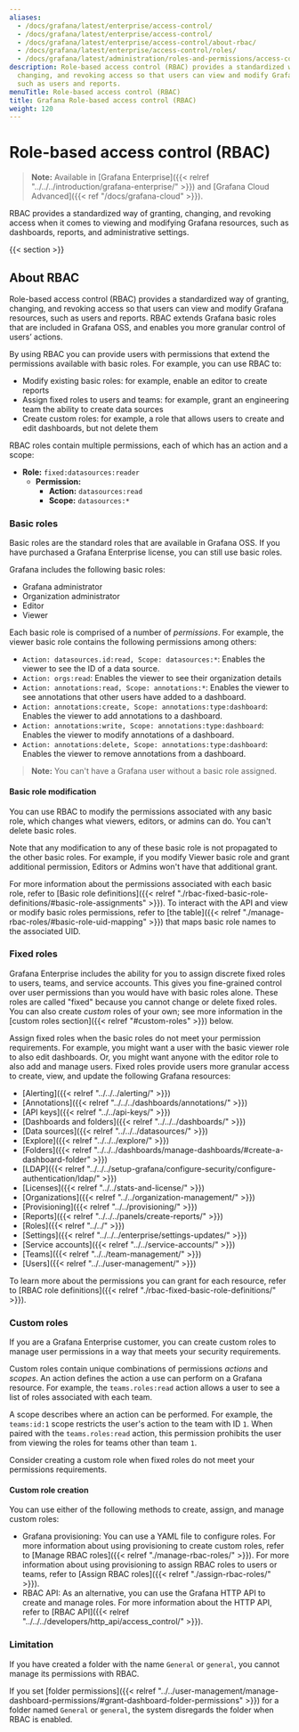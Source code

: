 ```yaml
---
aliases:
  - /docs/grafana/latest/enterprise/access-control/
  - /docs/grafana/latest/enterprise/access-control/
  - /docs/grafana/latest/enterprise/access-control/about-rbac/
  - /docs/grafana/latest/enterprise/access-control/roles/
  - /docs/grafana/latest/administration/roles-and-permissions/access-control/
description: Role-based access control (RBAC) provides a standardized way of granting,
  changing, and revoking access so that users can view and modify Grafana resources,
  such as users and reports.
menuTitle: Role-based access control (RBAC)
title: Grafana Role-based access control (RBAC)
weight: 120
---
```


# Role-based access control (RBAC)

> **Note:** Available in [Grafana Enterprise]({{< relref "../../../introduction/grafana-enterprise/" >}}) and [Grafana Cloud Advanced]({{< ref "/docs/grafana-cloud" >}}).

RBAC provides a standardized way of granting, changing, and revoking access when it comes to viewing and modifying Grafana resources, such as dashboards, reports, and administrative settings.

{{< section >}}

## About RBAC

Role-based access control (RBAC) provides a standardized way of granting, changing, and revoking access so that users can view and modify Grafana resources, such as users and reports.
RBAC extends Grafana basic roles that are included in Grafana OSS, and enables you more granular control of users’ actions.

By using RBAC you can provide users with permissions that extend the permissions available with basic roles. For example, you can use RBAC to:

- Modify existing basic roles: for example, enable an editor to create reports
- Assign fixed roles to users and teams: for example, grant an engineering team the ability to create data sources
- Create custom roles: for example, a role that allows users to create and edit dashboards, but not delete them

RBAC roles contain multiple permissions, each of which has an action and a scope:

- **Role:** `fixed:datasources:reader`
  - **Permission:**
    - **Action:** `datasources:read`
    - **Scope:** `datasources:*`

### Basic roles

Basic roles are the standard roles that are available in Grafana OSS. If you have purchased a Grafana Enterprise license, you can still use basic roles.

Grafana includes the following basic roles:

- Grafana administrator
- Organization administrator
- Editor
- Viewer

Each basic role is comprised of a number of _permissions_. For example, the viewer basic role contains the following permissions among others:

- `Action: datasources.id:read, Scope: datasources:*`: Enables the viewer to see the ID of a data source.
- `Action: orgs:read`: Enables the viewer to see their organization details
- `Action: annotations:read, Scope: annotations:*`: Enables the viewer to see annotations that other users have added to a dashboard.
- `Action: annotations:create, Scope: annotations:type:dashboard`: Enables the viewer to add annotations to a dashboard.
- `Action: annotations:write, Scope: annotations:type:dashboard`: Enables the viewer to modify annotations of a dashboard.
- `Action: annotations:delete, Scope: annotations:type:dashboard`: Enables the viewer to remove annotations from a dashboard.

> **Note:** You can't have a Grafana user without a basic role assigned.

#### Basic role modification

You can use RBAC to modify the permissions associated with any basic role, which changes what viewers, editors, or admins can do. You can't delete basic roles.

Note that any modification to any of these basic role is not propagated to the other basic roles.
For example, if you modify Viewer basic role and grant additional permission, Editors or Admins won't have that additional grant.

For more information about the permissions associated with each basic role, refer to [Basic role definitions]({{< relref "./rbac-fixed-basic-role-definitions/#basic-role-assignments" >}}).
To interact with the API and view or modify basic roles permissions, refer to [the table]({{< relref "./manage-rbac-roles/#basic-role-uid-mapping" >}}) that maps basic role names to the associated UID.

### Fixed roles

Grafana Enterprise includes the ability for you to assign discrete fixed roles to users, teams, and service accounts. This gives you fine-grained control over user permissions than you would have with basic roles alone. These roles are called "fixed" because you cannot change or delete fixed roles. You can also create _custom_ roles of your own; see more information in the [custom roles section]({{< relref "#custom-roles" >}}) below.

Assign fixed roles when the basic roles do not meet your permission requirements. For example, you might want a user with the basic viewer role to also edit dashboards. Or, you might want anyone with the editor role to also add and manage users. Fixed roles provide users more granular access to create, view, and update the following Grafana resources:

- [Alerting]({{< relref "../../../alerting/" >}})
- [Annotations]({{< relref "../../../dashboards/annotations/" >}})
- [API keys]({{< relref "../../api-keys/" >}})
- [Dashboards and folders]({{< relref "../../../dashboards/" >}})
- [Data sources]({{< relref "../../../datasources/" >}})
- [Explore]({{< relref "../../../explore/" >}})
- [Folders]({{< relref "../../../dashboards/manage-dashboards/#create-a-dashboard-folder" >}})
- [LDAP]({{< relref "../../../setup-grafana/configure-security/configure-authentication/ldap/" >}})
- [Licenses]({{< relref "../../stats-and-license/" >}})
- [Organizations]({{< relref "../../organization-management/" >}})
- [Provisioning]({{< relref "../../provisioning/" >}})
- [Reports]({{< relref "../../../panels/create-reports/" >}})
- [Roles]({{< relref "../../" >}})
- [Settings]({{< relref "../../../enterprise/settings-updates/" >}})
- [Service accounts]({{< relref "../../service-accounts/" >}})
- [Teams]({{< relref "../../team-management/" >}})
- [Users]({{< relref "../../user-management/" >}})

To learn more about the permissions you can grant for each resource, refer to [RBAC role definitions]({{< relref "./rbac-fixed-basic-role-definitions/" >}}).

### Custom roles

If you are a Grafana Enterprise customer, you can create custom roles to manage user permissions in a way that meets your security requirements.

Custom roles contain unique combinations of permissions _actions_ and _scopes_. An action defines the action a use can perform on a Grafana resource. For example, the `teams.roles:read` action allows a user to see a list of roles associated with each team.

A scope describes where an action can be performed. For example, the `teams:id:1` scope restricts the user's action to the team with ID `1`. When paired with the `teams.roles:read` action, this permission prohibits the user from viewing the roles for teams other than team `1`.

Consider creating a custom role when fixed roles do not meet your permissions requirements.

#### Custom role creation

You can use either of the following methods to create, assign, and manage custom roles:

- Grafana provisioning: You can use a YAML file to configure roles. For more information about using provisioning to create custom roles, refer to [Manage RBAC roles]({{< relref "./manage-rbac-roles/" >}}). For more information about using provisioning to assign RBAC roles to users or teams, refer to [Assign RBAC roles]({{< relref "./assign-rbac-roles/" >}}).
- RBAC API: As an alternative, you can use the Grafana HTTP API to create and manage roles. For more information about the HTTP API, refer to [RBAC API]({{< relref "../../../developers/http_api/access_control/" >}}).

### Limitation

If you have created a folder with the name `General` or `general`, you cannot manage its permissions with RBAC.

If you set [folder permissions]({{< relref "../../user-management/manage-dashboard-permissions/#grant-dashboard-folder-permissions" >}}) for a folder named `General` or `general`, the system disregards the folder when RBAC is enabled.
